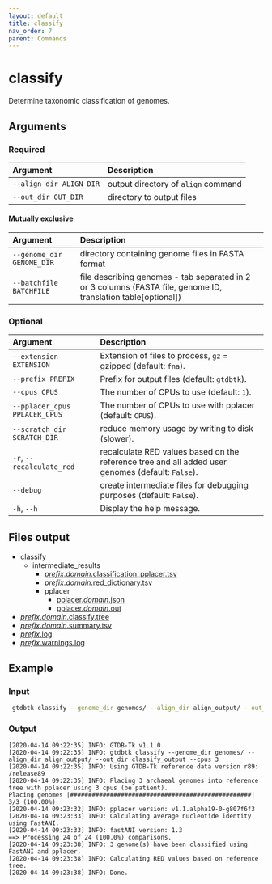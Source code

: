 ```yaml
---
layout: default
title: classify
nav_order: 7
parent: Commands
---
```


# classify

Determine taxonomic classification of genomes.

## Arguments

### Required

| Argument     | Description                |
|:------------|:---------------------------|
| `--align_dir ALIGN_DIR`          | output directory of `align` command |
| `--out_dir OUT_DIR`          | directory to output files |

####  Mutually exclusive 

| Argument     | Description                |
|:------------|:---------------------------|
| `--genome_dir GENOME_DIR`          | directory containing genome files in FASTA format |
| `--batchfile BATCHFILE`        | file describing genomes - tab separated in 2 or 3 columns (FASTA file, genome ID, translation table[optional]) |

### Optional

| Argument   | Description                |
|:------------------|:---------------------------|
| `--extension EXTENSION`          | Extension of files to process, `gz` = gzipped (default: `fna`). |
| `--prefix PREFIX`          | Prefix for output files (default: `gtdbtk`). |
| `--cpus CPUS`          | The number of CPUs to use (default: `1`). |
| `--pplacer_cpus PPLACER_CPUS`          | The number of CPUs to use with pplacer (default: `CPUS`). |
| `--scratch_dir SCRATCH_DIR`          | reduce memory usage by writing to disk (slower). |
| `-r`, `--recalculate_red`          | recalculate RED values based on the reference tree and all added user genomes (default: `False`). |
| `--debug`           | create intermediate files for debugging purposes (default: `False`). |
| `-h`, `--h`           | Display the help message. |



## Files output

* classify
    * intermediate_results
        * [*prefix*.*domain*.classification_pplacer.tsv](../files/classification_pplacer.tsv.html)
        * [*prefix*.*domain*.red_dictionary.tsv](../files/red_dictionary.tsv.html)
        * pplacer
            * [pplacer.*domain*.json](../files/pplacer.domain.json.html)
            * [pplacer.*domain*.out](../files/pplacer.domain.out.html)
* [*prefix*.*domain*.classify.tree](../files/classify.tree.html)
* [*prefix*.*domain*.summary.tsv](../files/summary.tsv.html)
* [*prefix*.log](../files/gtdbtk.log.html)
* [*prefix*.warnings.log](../files/gtdbtk.warnings.log.html)

## Example

### Input

```bash
 gtdbtk classify --genome_dir genomes/ --align_dir align_output/ --out_dir classify_output --cpus 3
```

### Output

```text
[2020-04-14 09:22:35] INFO: GTDB-Tk v1.1.0
[2020-04-14 09:22:35] INFO: gtdbtk classify --genome_dir genomes/ --align_dir align_output/ --out_dir classify_output --cpus 3
[2020-04-14 09:22:35] INFO: Using GTDB-Tk reference data version r89: /release89
[2020-04-14 09:22:35] INFO: Placing 3 archaeal genomes into reference tree with pplacer using 3 cpus (be patient).
Placing genomes |##################################################| 3/3 (100.00%)
[2020-04-14 09:23:32] INFO: pplacer version: v1.1.alpha19-0-g807f6f3
[2020-04-14 09:23:33] INFO: Calculating average nucleotide identity using FastANI.
[2020-04-14 09:23:33] INFO: fastANI version: 1.3
==> Processing 24 of 24 (100.0%) comparisons.
[2020-04-14 09:23:38] INFO: 3 genome(s) have been classified using FastANI and pplacer.
[2020-04-14 09:23:38] INFO: Calculating RED values based on reference tree.
[2020-04-14 09:23:38] INFO: Done.
```